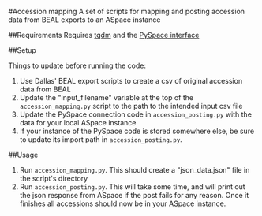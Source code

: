 #Accession mapping
A set of scripts for mapping and posting accession data from BEAL exports to an ASpace instance

##Requirements
Requires [tqdm](https://github.com/noamraph/tqdm) and the [PySpace interface](https://github.com/walkerdb/bentley_code/blob/master/utilities/aspace_interface/pyspace.py)

##Setup

Things to update before running the code:

1. Use Dallas' BEAL export scripts to create a csv of original accession data from BEAL
2. Update the "input_filename" variable at the top of the ```accession_mapping.py``` script to the path to the intended input csv file
3. Update the PySpace connection code in ```accession_posting.py``` with the data for your local ASpace instance
4. If your instance of the PySpace code is stored somewhere else, be sure to update its import path in ```accession_posting.py```.

##Usage

1. Run ```accession_mapping.py```. This should create a "json_data.json" file in the script's directory
2. Run ```accession_posting.py```. This will take some time, and will print out the json response from ASpace if the post fails for any reason. Once it finishes all accessions should now be in your ASpace instance.